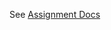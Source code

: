 See [Assignment Docs](https://www.cs.cornell.edu/courses/cs4620/2022fa/assignments/docs/category/assignment-2)
